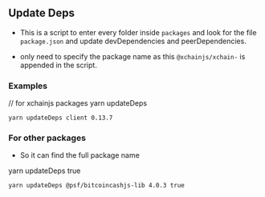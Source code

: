 ## Update Deps

- This is a script to enter every folder inside `packages` and look for the file `package.json` and update
  devDependencies and peerDependencies.

- only need to specify the package name as this `@xchainjs/xchain-` is appended in the script.

### Examples

// for xchainjs packages
yarn updateDeps <packageName> <packageVersion>

```
yarn updateDeps client 0.13.7
```

### For other packages

- So it can find the full package name

yarn updateDeps <fullpackageName> <packageVersion> true

```
yarn updateDeps @psf/bitcoincashjs-lib 4.0.3 true
```
